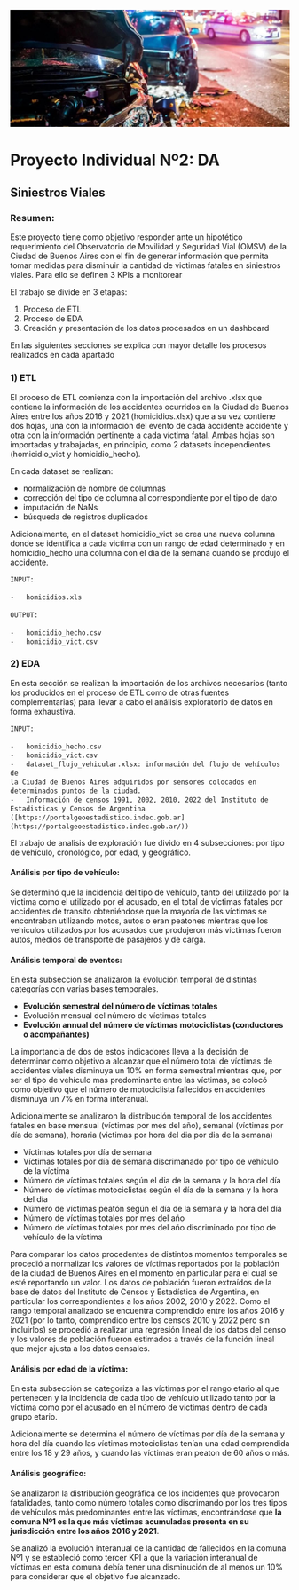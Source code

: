 ![banner](./src/banner2.jpg)
# Proyecto Individual Nº2: DA

## Siniestros Viales

### Resumen:

Este proyecto tiene como objetivo responder ante un hipotético
requerimiento del Observatorio de Movilidad y Seguridad Vial (OMSV) de
la Ciudad de Buenos Aires con el fin de generar información que permita
tomar medidas para disminuir la cantidad de victimas fatales en
siniestros viales. Para ello se definen 3 KPIs a monitorear

El trabajo se divide en 3 etapas:

1.  Proceso de ETL
2.  Proceso de EDA
3.  Creación y presentación de los datos procesados en un dashboard

En las siguientes secciones se explica con mayor detalle los procesos
realizados en cada apartado

### 1) ETL

El proceso de ETL comienza con la importación del archivo .xlsx que
contiene la información de los accidentes ocurridos en la Ciudad de
Buenos Aires entre los años 2016 y 2021 (homicidios.xlsx) que a su vez
contiene dos hojas, una con la información del evento de cada accidente
accidente y otra con la información pertinente a cada víctima fatal.
Ambas hojas son importadas y trabajadas, en principio, como 2 datasets
independientes (homicidio_vict y homicidio_hecho).

En cada dataset se realizan:

-   normalización de nombre de columnas
-   corrección del tipo de columna al correspondiente por el tipo de
    dato
-   imputación de NaNs
-   búsqueda de registros duplicados

Adicionalmente, en el dataset homicidio_vict se crea una nueva columna
donde se identifica a cada victima con un rango de edad determinado y en
homicidio_hecho una columna con el dia de la semana cuando se produjo el
accidente.

    INPUT:

    -   homicidios.xls

    OUTPUT:

    -   homicidio_hecho.csv
    -   homicidio_vict.csv

### 2) EDA

En esta sección se realizan la importación de los archivos necesarios
(tanto los producidos en el proceso de ETL como de otras fuentes
complementarias) para llevar a cabo el análisis exploratorio de datos en
forma exhaustiva.

    INPUT:

    -   homicidio_hecho.csv
    -   homicidio_vict.csv
    -   dataset_flujo_vehicular.xlsx: información del flujo de vehículos de
    la Ciudad de Buenos Aires adquiridos por sensores colocados en
    determinados puntos de la ciudad.
    -   Información de censos 1991, 2002, 2010, 2022 del Instituto de
    Estadisticas y Censos de Argentina
    ([https://portalgeoestadistico.indec.gob.ar](https://portalgeoestadistico.indec.gob.ar/))

El trabajo de analisis de exploración fue divido en 4 subsecciones: por
tipo de vehículo, cronológico, por edad, y geográfico.

#### Análisis por tipo de vehículo:

Se determinó que la incidencia del tipo de vehículo, tanto del utilizado
por la victima como el utilizado por el acusado, en el total de víctimas
fatales por accidentes de transito obteniéndose que la mayoría de las
víctimas se encontraban utilizando motos, autos o eran peatones mientras
que los vehiculos utilizados por los acusados que produjeron más
victimas fueron autos, medios de transporte de pasajeros y de carga.

#### Análisis temporal de eventos:

En esta subsección se analizaron la evolución temporal de distintas
categorías con varias bases temporales.

-   **Evolución semestral del número de víctimas totales**
-   Evolución mensual del número de víctimas totales
-   **Evolución annual del número de víctimas motociclistas (conductores o acompañantes)**

La importancia de dos de estos indicadores lleva a la decisión de determinar como objetivo a alcanzar que el número total de víctimas de accidentes viales disminuya un 10% en forma semestral mientras que, por ser el tipo de vehículo mas predominante entre las víctimas, se colocó como objetivo que el número de motociclista fallecidos en accidentes disminuya un 7% en forma interanual.

Adicionalmente se analizaron la distribución temporal de los accidentes
fatales en base mensual (víctimas por mes del año), semanal (víctimas
por día de semana), horaria (victimas por hora del dia por dia de la
semana)

-   Víctimas totales por día de semana
-   Víctimas totales por día de semana discrimanado por tipo de vehículo de la víctima
-   Número de víctimas totales según el dia de la semana y la hora del día
-   Número de víctimas motociclistas según el día de la semana y la hora del día
-   Número de víctimas peatón según el día de la semana y la hora del día
-   Número de víctimas totales por mes del año
-   Número de víctimas totales por mes del año discriminado por tipo de vehículo de la víctima

Para comparar los datos procedentes de distintos momentos temporales se
procedió a normalizar los valores de víctimas reportados por la
población de la ciudad de Buenos Aires en el momento en particular para
el cual se esté reportando un valor. Los datos de población fueron
extraídos de la base de datos del Instituto de Censos y Estadística de
Argentina, en particular los correspondientes a los años 2002, 2010 y
2022. Como el rango temporal analizado se encuentra comprendido entre
los años 2016 y 2021 (por lo tanto, comprendido entre los censos 2010 y
2022 pero sin incluirlos) se procedió a realizar una regresión lineal de
los datos del censo y los valores de población fueron estimados a través
de la función lineal que mejor ajusta a los datos censales.

#### Análisis por edad de la víctima:

En esta subsección se categoriza a las víctimas por el rango etario al
que pertenecen y la incidencia de cada tipo de vehículo utilizado tanto
por la víctima como por el acusado en el número de víctimas dentro de
cada grupo etario.

Adicionalmente se determina el número de víctimas por día de la semana y
hora del día cuando las víctimas motociclistas tenían una edad
comprendida entre los 18 y 29 años, y cuando las víctimas eran peaton de
60 años o más.

#### Análisis geográfico:

Se analizaron la distribución geográfica de los incidentes que
provocaron fatalidades, tanto como número totales como discrimando por
los tres tipos de vehículos más predominantes entre las víctimas,
encontrándose que **la comuna Nº1 es la que más víctimas acumuladas
presenta en su jurisdicción entre los años 2016 y 2021**.

Se analizó la evolución interanual de la cantidad de fallecidos en la
comuna Nº1 y se estableció como tercer KPI a que la variación interanual
de víctimas en esta comuna debía tener una disminución de al menos un
10% para considerar que el objetivo fue alcanzado.
